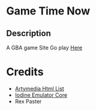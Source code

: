 
# Game Time Now

## Description
A GBA game Site Go play [Here](https://gametimenow.github.io)
# Credits
- [Artymedia Html List](https://artsymedia.github.io)
- [Iodine Emulator Core](https://github.com/taisel/IodineGBA)
- Rex Paster

